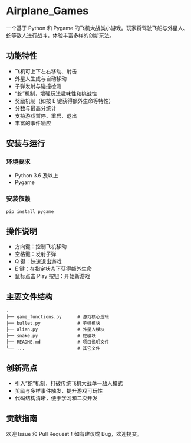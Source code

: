 # Airplane_Games

一个基于 Python 和 Pygame 的飞机大战类小游戏。玩家将驾驶飞船与外星人、蛇等敌人进行战斗，体验丰富多样的创新玩法。

## 功能特性

- 飞机可上下左右移动、射击
- 外星人生成与自动移动
- 子弹发射与碰撞检测
- “蛇”机制，增强玩法趣味性和挑战性
- 奖励机制（如按 E 键获得额外生命等特性）
- 分数与最高分统计
- 支持游戏暂停、重启、退出
- 丰富的事件响应

## 安装与运行

### 环境要求

- Python 3.6 及以上
- Pygame

### 安装依赖

```bash
pip install pygame
```
## 操作说明

- 方向键：控制飞机移动
- 空格键：发射子弹
- Q 键：快速退出游戏
- E 键：在指定状态下获得额外生命
- 鼠标点击 Play 按钮：开始新游戏

## 主要文件结构

```
.
├── game_functions.py      # 游戏核心逻辑
├── bullet.py              # 子弹模块
├── alien.py               # 外星人模块
├── snake.py               # 蛇模块
├── README.md              # 项目说明文件
└── ...                    # 其它文件
```

## 创新亮点

- 引入“蛇”机制，打破传统飞机大战单一敌人模式
- 奖励与多样事件触发，提升游戏可玩性
- 代码结构清晰，便于学习和二次开发

## 贡献指南

欢迎 Issue 和 Pull Request！如有建议或 Bug，欢迎提交。
